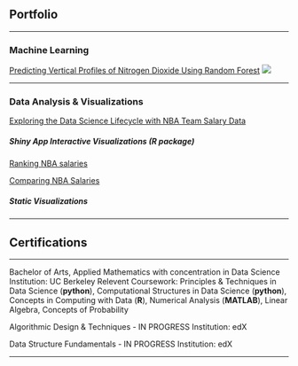 ## Portfolio

---

### Machine Learning

[Predicting Vertical Profiles of Nitrogen Dioxide Using Random Forest]()
![]("./images/average_both_profile.jpeg")

---

### Data Analysis & Visualizations

[Exploring the Data Science Lifecycle with NBA Team Salary Data](/nba_report.html)


##### Shiny App Interactive Visualizations (R package)

[Ranking NBA salaries](https://jenny-projects.shinyapps.io/NBA-barplot/)

[Comparing NBA Salaries](https://jenny-projects.shinyapps.io/NBA-lineplot/)


##### Static Visualizations


---

## Certifications

---
Bachelor of Arts, Applied Mathematics with concentration in Data Science
<br>
Institution: UC Berkeley
Relevent Coursework: Principles & Techniques in Data Science (**python**), Computational Structures in Data Science (**python**), Concepts in Computing with Data (**R**), Numerical Analysis (**MATLAB**), Linear Algebra, Concepts of Probability

Algorithmic Design & Techniques - IN PROGRESS
Institution: edX

Data Structure Fundamentals - IN PROGRESS
Institution: edX

---

